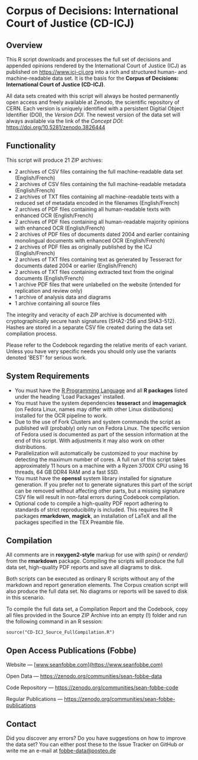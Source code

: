 # Corpus of Decisions: International Court of Justice (CD-ICJ)

## Overview

 This R script downloads and processes the full set of decisions and appended opinions rendered by the International Court of Justice (ICJ) as published on <https://www.icj-cij.org> into a rich and structured human- and machine-readable data set. It is the basis for the **Corpus of Decisions: International Court of Justice (CD-ICJ)**.

All data sets created with this script will always be hosted permanently open access and freely available at Zenodo, the scientific repository of CERN. Each version is uniquely identified with a persistent Digitial Object Identifier (DOI), the *Version DOI*. The newest version of the data set will always available via the link of the *Concept DOI*: https://doi.org/10.5281/zenodo.3826444




## Functionality
 
 This script will produce 21 ZIP archives:

- 2 archives of CSV files containing the full machine-readable data set (English/French)
- 2 archives of CSV files containing the full machine-readable metadata (English/French)
- 2 archives of TXT files containing all machine-readable texts with a reduced set of metadata  encoded in the filenames (English/French)
- 2 archives of PDF files containing all human-readable texts with enhanced OCR (English/French)
- 2 archives of PDF files containing all human-readable majority opinions with enhanced OCR (English/French)
- 2 archives of PDF files of documents dated 2004 and earlier containing monolingual documents with enhanced OCR (English/French)
- 2 archives of PDF files as originally published by the ICJ (English/French)
- 2 archives of TXT files containing text as generated by Tesseract for documents dated 2004 or earlier (English/French)
- 2 archives of TXT files containing extracted text from the original documents (English/French)
- 1 archive PDF files that were unlabelled on the website (intended for replication and review only)
- 1 archive of analysis data and diagrams
- 1 archive containing all source files

 The integrity and veracity of each ZIP archive is documented with cryptographically secure hash signatures (SHA2-256 and SHA3-512). Hashes are stored in a separate CSV file created during the data set compilation process.
 
 Please refer to the Codebook regarding the relative merits of each variant. Unless you have very specific needs you should only use the variants denoted 'BEST' for serious work.
 


## System Requirements

- You must have the [R Programming Language](https://www.r-project.org/) and all **R packages** listed under the heading 'Load Packages' installed.
- You must have the system dependencies **tesseract** and **imagemagick** (on Fedora Linux, names may differ with other Linux distibutions) installed for the OCR pipeline to work.
- Due to the use of Fork Clusters and system commands the script as published will (probably) only run on Fedora Linux. The specific version of Fedora used is documented as part of the session information at the end of this script. With adjustments it may also work on other distributions. 
- Parallelization will automatically be customized to your machine by detecting the maximum number of cores. A full run of this script takes approximately 11 hours on a machine with a Ryzen 3700X CPU using 16 threads, 64 GB DDR4 RAM and a fast SSD.
 - You must have the **openssl** system library installed for signature generation. If you prefer not to generate signatures this part of the script can be removed without affecting other parts, but a missing signature CSV file will result in non-fatal errors during Codebook compilation.
- Optional code to compile a high-quality PDF report adhering to standards of strict reproducibility is included. This requires the R packages **rmarkdown**, **magick**, an installation of LaTeX and all the packages specified in the TEX Preamble file.





## Compilation

All comments are in **roxygen2-style** markup for use with *spin()* or *render()* from the **rmarkdown** package. Compiling the scripts will produce the full data set, high-quality PDF reports and save all diagrams to disk. 

Both scripts can be executed as ordinary R scripts without any of the markdown and report generation elements. The Corpus creation script will also produce the full data set. No diagrams or reports will be saved to disk in this scenario.

To compile the full data set, a Compilation Report and the Codebook, copy all files provided in the Source ZIP Archive into an empty (!) folder and run the following command in an R session:


```
source("CD-ICJ_Source_FullCompilation.R")
```


## Open Access Publications (Fobbe)

Website — [www.seanfobbe.com](https://www.seanfobbe.com)

Open Data — <https://zenodo.org/communities/sean-fobbe-data>

Code Repository — <https://zenodo.org/communities/sean-fobbe-code>

Regular Publications — <https://zenodo.org/communities/sean-fobbe-publications>

 

## Contact

Did you discover any errors? Do you have suggestions on how to improve the data set? You can either post these to the Issue Tracker on GitHub or write me an e-mail at [fobbe-data@posteo.de](mailto:fobbe-data@posteo.de)
